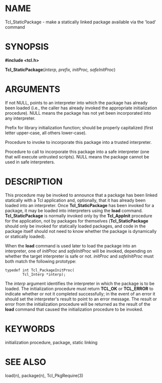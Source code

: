 # NAME

Tcl_StaticPackage - make a statically linked package available via the
\'load\' command

# SYNOPSIS

**#include \<tcl.h\>**

**Tcl_StaticPackage**(*interp, prefix, initProc, safeInitProc*)

# ARGUMENTS

If not NULL, points to an interpreter into which the package has already
been loaded (i.e., the caller has already invoked the appropriate
initialization procedure). NULL means the package has not yet been
incorporated into any interpreter.

Prefix for library initialization function; should be properly
capitalized (first letter upper-case, all others lower-case).

Procedure to invoke to incorporate this package into a trusted
interpreter.

Procedure to call to incorporate this package into a safe interpreter
(one that will execute untrusted scripts). NULL means the package cannot
be used in safe interpreters.

# DESCRIPTION

This procedure may be invoked to announce that a package has been linked
statically with a Tcl application and, optionally, that it has already
been loaded into an interpreter. Once **Tcl_StaticPackage** has been
invoked for a package, it may be loaded into interpreters using the
**load** command. **Tcl_StaticPackage** is normally invoked only by the
**Tcl_AppInit** procedure for the application, not by packages for
themselves (**Tcl_StaticPackage** should only be invoked for statically
loaded packages, and code in the package itself should not need to know
whether the package is dynamically or statically loaded).

When the **load** command is used later to load the package into an
interpreter, one of *initProc* and *safeInitProc* will be invoked,
depending on whether the target interpreter is safe or not. *initProc*
and *safeInitProc* must both match the following prototype:

    typedef int Tcl_PackageInitProc(
            Tcl_Interp *interp);

The *interp* argument identifies the interpreter in which the package is
to be loaded. The initialization procedure must return **TCL_OK** or
**TCL_ERROR** to indicate whether or not it completed successfully; in
the event of an error it should set the interpreter\'s result to point
to an error message. The result or error from the initialization
procedure will be returned as the result of the **load** command that
caused the initialization procedure to be invoked.

# KEYWORDS

initialization procedure, package, static linking

# SEE ALSO

load(n), package(n), Tcl_PkgRequire(3)

<!---
Copyright (c) 1995-1996 Sun Microsystems, Inc
-->

